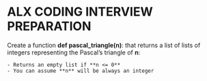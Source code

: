 # ALX CODING INTERVIEW PREPARATION

Create a function **def pascal_triangle(n)**: that returns a list of lists of integers representing the Pascal’s triangle of **n**:

    - Returns an empty list if **n <= 0**
    - You can assume **n** will be always an integer